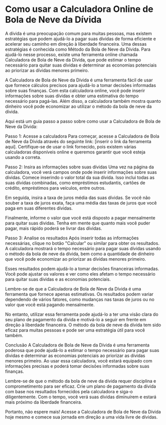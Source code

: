 Como usar a Calculadora Online de Bola de Neve da Dívida
========================================================

A dívida é uma preocupação comum para muitas pessoas, mas existem estratégias que podem ajudá-lo a pagar suas dívidas de forma eficiente e acelerar seu caminho em direção à liberdade financeira. Uma dessas estratégias é conhecida como Método da Bola de Neve da Dívida. Para ajudá-lo nesse processo, existe uma ferramenta online chamada Calculadora de Bola de Neve da Dívida, que pode estimar o tempo necessário para quitar suas dívidas e determinar as economias potenciais ao priorizar as dívidas menores primeiro.

A Calculadora de Bola de Neve da Dívida é uma ferramenta fácil de usar que fornece cálculos precisos para ajudá-lo a tomar decisões informadas sobre suas finanças. Com esta calculadora online, você pode inserir informações sobre suas dívidas e obter uma estimativa do tempo necessário para pagá-las. Além disso, a calculadora também mostra quanto dinheiro você pode economizar ao utilizar o método da bola de neve da dívida.

Aqui está um guia passo a passo sobre como usar a Calculadora de Bola de Neve da Dívida:

Passo 1: Acesse a calculadora Para começar, acesse a Calculadora de Bola de Neve da Dívida através do seguinte link: \[inserir o link da ferramenta aqui\]. Certifique-se de usar o link fornecido, pois existem várias calculadoras disponíveis online e queremos garantir que você esteja usando a correta.

Passo 2: Insira as informações sobre suas dívidas Uma vez na página da calculadora, você verá campos onde pode inserir informações sobre suas dívidas. Comece inserindo o valor total da sua dívida. Isso inclui todas as suas dívidas combinadas, como empréstimos estudantis, cartões de crédito, empréstimos para veículos, entre outros.

Em seguida, insira a taxa de juros média das suas dívidas. Se você não souber a taxa de juros exata, faça uma média das taxas de juros que você paga em suas diferentes dívidas.

Finalmente, informe o valor que você está disposto a pagar mensalmente para quitar suas dívidas. Tenha em mente que quanto mais você puder pagar, mais rápido poderá se livrar das dívidas.

Passo 3: Analise os resultados Após inserir todas as informações necessárias, clique no botão "Calcular" ou similar para obter os resultados. A calculadora mostrará o tempo necessário para pagar suas dívidas usando o método da bola de neve da dívida, bem como a quantidade de dinheiro que você pode economizar ao priorizar as dívidas menores primeiro.

Esses resultados podem ajudá-lo a tomar decisões financeiras informadas. Você pode ajustar os valores e ver como eles afetam o tempo necessário para quitar suas dívidas e as economias potenciais.

Lembre-se de que a Calculadora de Bola de Neve da Dívida é uma ferramenta que fornece apenas estimativas. Os resultados podem variar dependendo de vários fatores, como mudanças nas taxas de juros ou no valor que você está pagando mensalmente.

No entanto, utilizar essa ferramenta pode ajudá-lo a ter uma visão clara do seu plano de pagamento da dívida e motivá-lo a seguir em frente em direção à liberdade financeira. O método da bola de neve da dívida tem sido eficaz para muitas pessoas e pode ser uma estratégia útil para você também.

Conclusão A Calculadora de Bola de Neve da Dívida é uma ferramenta poderosa que pode ajudá-lo a estimar o tempo necessário para pagar suas dívidas e determinar as economias potenciais ao priorizar as dívidas menores primeiro. Ao usar essa calculadora, você estará equipado com informações precisas e poderá tomar decisões informadas sobre suas finanças.

Lembre-se de que o método da bola de neve da dívida requer disciplina e comprometimento para ser eficaz. Crie um plano de pagamento da dívida com base nos resultados fornecidos pela calculadora e siga-o diligentemente. Com o tempo, você verá suas dívidas diminuírem e estará mais próximo da liberdade financeira.

Portanto, não espere mais! Acesse a Calculadora de Bola de Neve da Dívida hoje mesmo e comece sua jornada em direção a uma vida livre de dívidas.